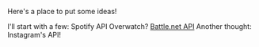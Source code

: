 Here's a place to put some ideas!

I'll start with a few:
Spotify API
Overwatch?
[Battle.net API](https://dev.battle.net/)
Another thought: Instagram's API!